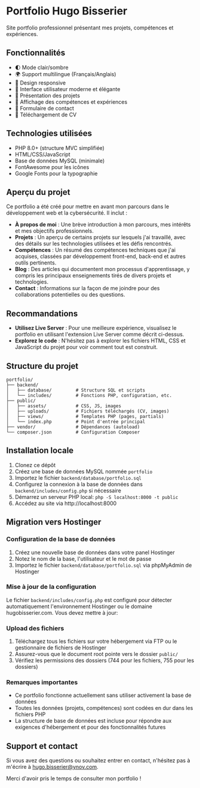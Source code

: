 # Portfolio Hugo Bisserier

Site portfolio professionnel présentant mes projets, compétences et expériences.

## Fonctionnalités

- 🌓 Mode clair/sombre
- 🌍 Support multilingue (Français/Anglais)
- 📱 Design responsive
- 🎨 Interface utilisateur moderne et élégante
- 📁 Présentation des projets
- 💼 Affichage des compétences et expériences
- 📧 Formulaire de contact
- 📄 Téléchargement de CV

## Technologies utilisées

- PHP 8.0+ (structure MVC simplifiée)
- HTML/CSS/JavaScript
- Base de données MySQL (minimale)
- FontAwesome pour les icônes
- Google Fonts pour la typographie

## Aperçu du projet

Ce portfolio a été créé pour mettre en avant mon parcours dans le développement web et la cybersécurité. Il inclut :

- **À propos de moi** : Une brève introduction à mon parcours, mes intérêts et mes objectifs professionnels.
- **Projets** : Un aperçu de certains projets sur lesquels j'ai travaillé, avec des détails sur les technologies utilisées et les défis rencontrés.
- **Compétences** : Un résumé des compétences techniques que j'ai acquises, classées par développement front-end, back-end et autres outils pertinents.
- **Blog** : Des articles qui documentent mon processus d'apprentissage, y compris les principaux enseignements tirés de divers projets et technologies.
- **Contact** : Informations sur la façon de me joindre pour des collaborations potentielles ou des questions.

## Recommandations

- **Utilisez Live Server** : Pour une meilleure expérience, visualisez le portfolio en utilisant l'extension Live Server comme décrit ci-dessus.
- **Explorez le code** : N'hésitez pas à explorer les fichiers HTML, CSS et JavaScript du projet pour voir comment tout est construit.


## Structure du projet

```
portfolio/
├── backend/
│   ├── database/         # Structure SQL et scripts
│   └── includes/         # Fonctions PHP, configuration, etc.
├── public/
│   ├── assets/           # CSS, JS, images
│   ├── uploads/          # Fichiers téléchargés (CV, images)
│   ├── views/            # Templates PHP (pages, partials)
│   └── index.php         # Point d'entrée principal
├── vendor/               # Dépendances (autoload)
└── composer.json         # Configuration Composer
```

## Installation locale

1. Clonez ce dépôt
2. Créez une base de données MySQL nommée `portfolio`
3. Importez le fichier `backend/database/portfolio.sql`
4. Configurez la connexion à la base de données dans `backend/includes/config.php` si nécessaire
5. Démarrez un serveur PHP local: `php -S localhost:8000 -t public`
6. Accédez au site via http://localhost:8000

## Migration vers Hostinger

### Configuration de la base de données

1. Créez une nouvelle base de données dans votre panel Hostinger
2. Notez le nom de la base, l'utilisateur et le mot de passe
3. Importez le fichier `backend/database/portfolio.sql` via phpMyAdmin de Hostinger

### Mise à jour de la configuration

Le fichier `backend/includes/config.php` est configuré pour détecter automatiquement l'environnement Hostinger ou le domaine hugobisserier.com. Vous devez mettre à jour:



### Upload des fichiers

1. Téléchargez tous les fichiers sur votre hébergement via FTP ou le gestionnaire de fichiers de Hostinger
2. Assurez-vous que le document root pointe vers le dossier `public/`
3. Vérifiez les permissions des dossiers (744 pour les fichiers, 755 pour les dossiers)

### Remarques importantes

- Ce portfolio fonctionne actuellement sans utiliser activement la base de données
- Toutes les données (projets, compétences) sont codées en dur dans les fichiers PHP
- La structure de base de données est incluse pour répondre aux exigences d'hébergement et pour des fonctionnalités futures

## Support et contact
Si vous avez des questions ou souhaitez entrer en contact, n'hésitez pas à m'écrire à [hugo.bisserier@ynov.com](mailto:hugo.bisserier@ynov.com).

Merci d'avoir pris le temps de consulter mon portfolio !
